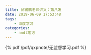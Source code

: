 ```yaml
---
title: 邱锡鹏老师讲义：第八发
date: 2019-06-09 17:53:48
tags:
    - 深度学习
categories: 
    - nndl笔记
---
```


<!--more-->

{% pdf /pdf/qxpnote/无监督学习.pdf %}
